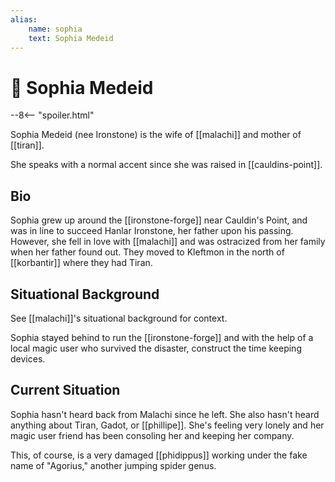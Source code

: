 ```yaml
---
alias:
    name: sophia
    text: Sophia Medeid
---
```

# 🔐 Sophia Medeid

--8<-- "spoiler.html"

Sophia Medeid (nee Ironstone) is the wife of [[malachi]] and mother of [[tiran]].

She speaks with a normal accent since she was raised in [[cauldins-point]].

## Bio

Sophia grew up around the [[ironstone-forge]] near Cauldin's Point, and was in line to succeed Hanlar Ironstone, her father upon his passing. However, she fell in love with [[malachi]] and was ostracized from her family when her father found out. They moved to Kleftmon in the north of [[korbantir]] where they had Tiran.

## Situational Background

See [[malachi]]'s situational background for context.

Sophia stayed behind to run the [[ironstone-forge]] and with the help of a local magic user who survived the disaster, construct the time keeping devices.

## Current Situation

Sophia hasn't heard back from Malachi since he left. She also hasn't heard anything about Tiran, Gadot, or [[phillipe]]. She's feeling very lonely and her magic user friend has been consoling her and keeping her company.

This, of course, is a very damaged [[phidippus]] working under the fake name of "Agorius," another jumping spider genus.

